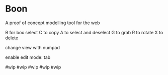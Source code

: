 # Boon
A proof of concept modelling tool for the web

B for box select
C to copy
A to select and deselect
G to grab
R to rotate
X to delete 

change view with numpad

enable edit mode: tab

 #wip  #wip  #wip  #wip  #wip
